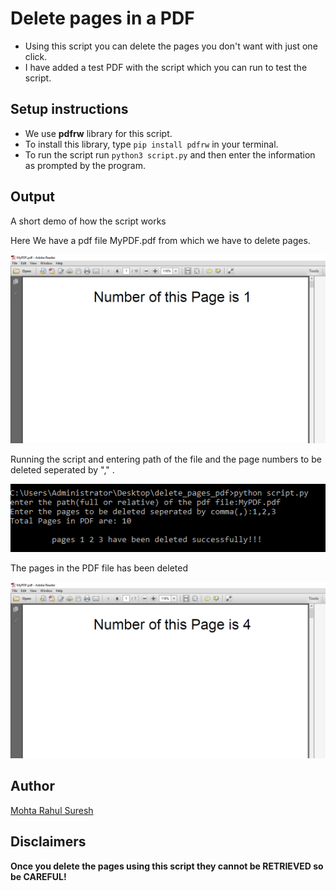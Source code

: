 # Delete pages in a PDF

- Using this script you can delete the pages you don't want with just one click.
- I have added a test PDF with the script which you can run to test the script.

## Setup instructions

- We use **pdfrw** library for this script. 
- To install this library, type `pip install pdfrw` in your terminal.
- To run the script run  `python3 script.py` and then enter the information as prompted by the program.


## Output

A short demo of how the script works

Here We have a pdf file MyPDF.pdf from which we have to delete pages.

![Image 1](img/1.png)

Running the script and entering path of the file and the page numbers to be deleted seperated by "," .

![Image 2](img/2.png)

The pages in the PDF file has been deleted

![Image 3](img/3.png)


## Author

[Mohta Rahul Suresh](https://github.com/Rahul555-droid/)

## Disclaimers

**Once you delete the pages using this script they cannot be RETRIEVED so be CAREFUL!**
